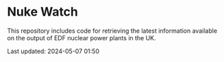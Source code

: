 # Nuke Watch

This repository includes code for retrieving the latest information available on the output of EDF nuclear power plants in the UK.

Last updated: 2024-05-07 01:50